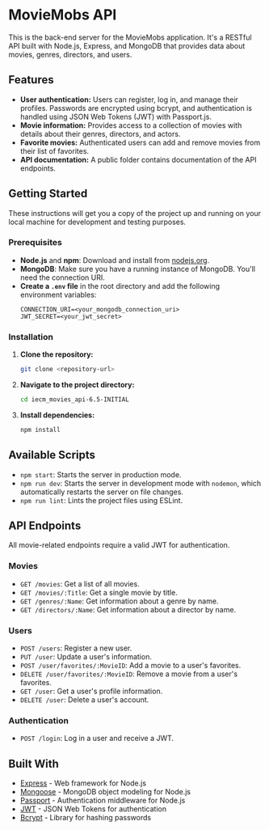 # MovieMobs API

This is the back-end server for the MovieMobs application. It's a RESTful API built with Node.js, Express, and MongoDB that provides data about movies, genres, directors, and users.

## Features

* **User authentication:** Users can register, log in, and manage their profiles. Passwords are encrypted using bcrypt, and authentication is handled using JSON Web Tokens (JWT) with Passport.js.
* **Movie information:** Provides access to a collection of movies with details about their genres, directors, and actors.
* **Favorite movies:** Authenticated users can add and remove movies from their list of favorites.
* **API documentation:** A public folder contains documentation of the API endpoints.

## Getting Started

These instructions will get you a copy of the project up and running on your local machine for development and testing purposes.

### Prerequisites

* **Node.js** and **npm**: Download and install from [nodejs.org](https://nodejs.org/).
* **MongoDB**: Make sure you have a running instance of MongoDB. You'll need the connection URI.
* **Create a `.env` file** in the root directory and add the following environment variables:
    ```
    CONNECTION_URI=<your_mongodb_connection_uri>
    JWT_SECRET=<your_jwt_secret>
    ```

### Installation

1.  **Clone the repository:**
    ```sh
    git clone <repository-url>
    ```
2.  **Navigate to the project directory:**
    ```sh
    cd iecm_movies_api-6.5-INITIAL
    ```
3.  **Install dependencies:**
    ```sh
    npm install
    ```

## Available Scripts

* `npm start`: Starts the server in production mode.
* `npm run dev`: Starts the server in development mode with `nodemon`, which automatically restarts the server on file changes.
* `npm run lint`: Lints the project files using ESLint.

## API Endpoints

All movie-related endpoints require a valid JWT for authentication.

### Movies

* `GET /movies`: Get a list of all movies.
* `GET /movies/:Title`: Get a single movie by title.
* `GET /genres/:Name`: Get information about a genre by name.
* `GET /directors/:Name`: Get information about a director by name.

### Users

* `POST /users`: Register a new user.
* `PUT /user`: Update a user's information.
* `POST /user/favorites/:MovieID`: Add a movie to a user's favorites.
* `DELETE /user/favorites/:MovieID`: Remove a movie from a user's favorites.
* `GET /user`: Get a user's profile information.
* `DELETE /user`: Delete a user's account.

### Authentication

* `POST /login`: Log in a user and receive a JWT.

## Built With

* [Express](https://expressjs.com/) - Web framework for Node.js
* [Mongoose](https://mongoosejs.com/) - MongoDB object modeling for Node.js
* [Passport](http://www.passportjs.org/) - Authentication middleware for Node.js
* [JWT](https://jwt.io/) - JSON Web Tokens for authentication
* [Bcrypt](https://www.npmjs.com/package/bcrypt) - Library for hashing passwords